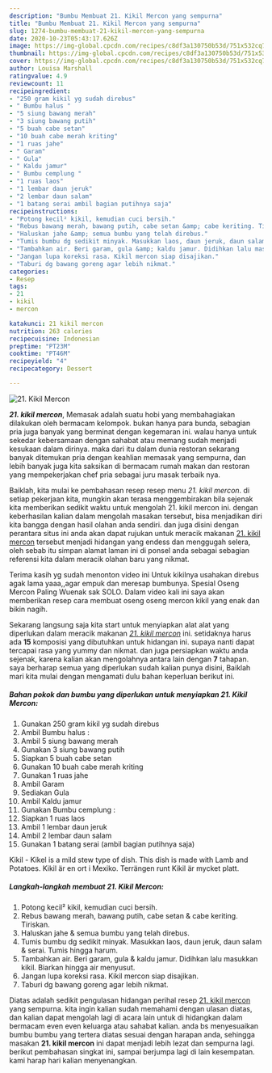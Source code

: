 ```yaml
---
description: "Bumbu Membuat 21. Kikil Mercon yang sempurna"
title: "Bumbu Membuat 21. Kikil Mercon yang sempurna"
slug: 1274-bumbu-membuat-21-kikil-mercon-yang-sempurna
date: 2020-10-23T05:43:17.626Z
image: https://img-global.cpcdn.com/recipes/c8df3a130750b53d/751x532cq70/21-kikil-mercon-foto-resep-utama.jpg
thumbnail: https://img-global.cpcdn.com/recipes/c8df3a130750b53d/751x532cq70/21-kikil-mercon-foto-resep-utama.jpg
cover: https://img-global.cpcdn.com/recipes/c8df3a130750b53d/751x532cq70/21-kikil-mercon-foto-resep-utama.jpg
author: Louisa Marshall
ratingvalue: 4.9
reviewcount: 11
recipeingredient:
- "250 gram kikil yg sudah direbus"
- " Bumbu halus "
- "5 siung bawang merah"
- "3 siung bawang putih"
- "5 buah cabe setan"
- "10 buah cabe merah kriting"
- "1 ruas jahe"
- " Garam"
- " Gula"
- " Kaldu jamur"
- " Bumbu cemplung "
- "1 ruas laos"
- "1 lembar daun jeruk"
- "2 lembar daun salam"
- "1 batang serai ambil bagian putihnya saja"
recipeinstructions:
- "Potong kecil² kikil, kemudian cuci bersih."
- "Rebus bawang merah, bawang putih, cabe setan &amp; cabe keriting. Tiriskan."
- "Haluskan jahe &amp; semua bumbu yang telah direbus."
- "Tumis bumbu dg sedikit minyak. Masukkan laos, daun jeruk, daun salam &amp; serai. Tumis hingga harum."
- "Tambahkan air. Beri garam, gula &amp; kaldu jamur. Didihkan lalu masukkan kikil. Biarkan hingga air menyusut."
- "Jangan lupa koreksi rasa. Kikil mercon siap disajikan."
- "Taburi dg bawang goreng agar lebih nikmat."
categories:
- Resep
tags:
- 21
- kikil
- mercon

katakunci: 21 kikil mercon 
nutrition: 263 calories
recipecuisine: Indonesian
preptime: "PT23M"
cooktime: "PT46M"
recipeyield: "4"
recipecategory: Dessert

---
```



![21. Kikil Mercon](https://img-global.cpcdn.com/recipes/c8df3a130750b53d/751x532cq70/21-kikil-mercon-foto-resep-utama.jpg)

<b><i>21. kikil mercon</i></b>, Memasak adalah suatu hobi yang membahagiakan dilakukan oleh bermacam kelompok. bukan hanya para bunda, sebagian pria juga banyak yang berminat dengan kegemaran ini. walau hanya untuk sekedar kebersamaan dengan sahabat atau memang sudah menjadi kesukaan dalam dirinya. maka dari itu dalam dunia restoran sekarang banyak ditemukan pria dengan keahlian memasak yang sempurna, dan lebih banyak juga kita saksikan di bermacam rumah makan dan restoran yang mempekerjakan chef pria sebagai juru masak terbaik nya.

Baiklah, kita mulai ke pembahasan resep resep menu <i>21. kikil mercon</i>. di setiap pekerjaan kita, mungkin akan terasa menggembirakan bila sejenak kita memberikan sedikit waktu untuk mengolah 21. kikil mercon ini. dengan keberhasilan kalian dalam mengolah masakan tersebut, bisa menjadikan diri kita bangga dengan hasil olahan anda sendiri. dan juga disini dengan perantara situs ini anda akan dapat rujukan untuk meracik makanan <u>21. kikil mercon</u> tersebut menjadi hidangan yang endess dan menggugah selera, oleh sebab itu simpan alamat laman ini di ponsel anda sebagai sebagian referensi kita dalam meracik olahan baru yang nikmat.

Terima kasih yg sudah menonton video ini Untuk kikilnya usahakan direbus agak lama yaaa,,agar empuk dan meresap bumbunya. Spesial Oseng Mercon Paling Wuenak sak SOLO. Dalam video kali ini saya akan memberikan resep cara membuat oseng oseng mercon kikil yang enak dan bikin nagih.


Sekarang langsung saja kita start untuk menyiapkan alat alat yang diperlukan dalam meracik makanan <u><i>21. kikil mercon</i></u> ini. setidaknya harus ada <b>15</b> komposisi yang dibutuhkan untuk hidangan ini. supaya nanti dapat tercapai rasa yang yummy dan nikmat. dan juga persiapkan waktu anda sejenak, karena kalian akan mengolahnya antara lain dengan <b>7</b> tahapan. saya berharap semua yang diperlukan sudah kalian punya disini, Baiklah mari kita mulai dengan mengamati dulu bahan keperluan berikut ini.

<!--inarticleads1-->

##### Bahan pokok dan bumbu yang diperlukan untuk menyiapkan 21. Kikil Mercon:

1. Gunakan 250 gram kikil yg sudah direbus
1. Ambil  Bumbu halus :
1. Ambil 5 siung bawang merah
1. Gunakan 3 siung bawang putih
1. Siapkan 5 buah cabe setan
1. Gunakan 10 buah cabe merah kriting
1. Gunakan 1 ruas jahe
1. Ambil  Garam
1. Sediakan  Gula
1. Ambil  Kaldu jamur
1. Gunakan  Bumbu cemplung :
1. Siapkan 1 ruas laos
1. Ambil 1 lembar daun jeruk
1. Ambil 2 lembar daun salam
1. Gunakan 1 batang serai (ambil bagian putihnya saja)


Kikil - Kikel is a mild stew type of dish. This dish is made with Lamb and Potatoes. Kikil är en ort i Mexiko. Terrängen runt Kikil är mycket platt. 

<!--inarticleads2-->

##### Langkah-langkah membuat 21. Kikil Mercon:

1. Potong kecil² kikil, kemudian cuci bersih.
1. Rebus bawang merah, bawang putih, cabe setan &amp; cabe keriting. Tiriskan.
1. Haluskan jahe &amp; semua bumbu yang telah direbus.
1. Tumis bumbu dg sedikit minyak. Masukkan laos, daun jeruk, daun salam &amp; serai. Tumis hingga harum.
1. Tambahkan air. Beri garam, gula &amp; kaldu jamur. Didihkan lalu masukkan kikil. Biarkan hingga air menyusut.
1. Jangan lupa koreksi rasa. Kikil mercon siap disajikan.
1. Taburi dg bawang goreng agar lebih nikmat.




Diatas adalah sedikit pengulasan hidangan perihal resep <u>21. kikil mercon</u> yang sempurna. kita ingin kalian sudah memahami dengan ulasan diatas, dan kalian dapat mengolah lagi di acara lain untuk di hidangkan dalam bermacam even even keluarga atau sahabat kalian. anda bs menyesuaikan bumbu bumbu yang tertera diatas sesuai dengan harapan anda, sehingga masakan <b>21. kikil mercon</b> ini dapat menjadi lebih lezat dan sempurna lagi. berikut pembahasan singkat ini, sampai berjumpa lagi di lain kesempatan. kami harap hari kalian menyenangkan.
